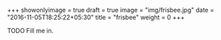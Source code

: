 +++
showonlyimage = true
draft = true
image = "img/frisbee.jpg"
date = "2016-11-05T18:25:22+05:30"
title = "frisbee"
weight = 0
+++

TODO Fill me in.

